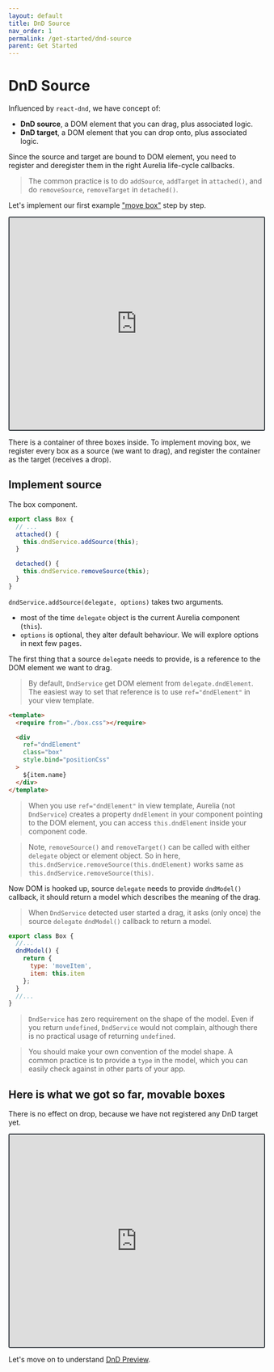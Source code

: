 ```yaml
---
layout: default
title: DnD Source
nav_order: 1
permalink: /get-started/dnd-source
parent: Get Started
---
```


# DnD Source

Influenced by `react-dnd`, we have concept of:

  * __DnD source__, a DOM element that you can drag, plus associated logic.
  * __DnD target__, a DOM element that you can drop onto, plus associated logic.

Since the source and target are bound to DOM element, you need to register and deregister them in the right Aurelia life-cycle callbacks.

> The common practice is to do `addSource`, `addTarget` in `attached()`, and do `removeSource`, `removeTarget` in `detached()`.

Let's implement our first example ["move box"](../examples/move-box) step by step.

<iframe style="width: 100%; height: 420px; border: 2px solid #343a40; border-radius: 3px;" loading="lazy" src="https://gist.dumber.app/?gist=da80d504cf7df57ab326d91e478aac72&open=src%2Fbox.js&open=src%2Fbox.html&open=src%2Fcontainer.js&open=src%2Fcontainer.html"></iframe>

There is a container of three boxes inside. To implement moving box, we register every box as a source (we want to drag), and register the container as the target (receives a drop).

## Implement source

The box component.

```js
export class Box {
  // ...
  attached() {
    this.dndService.addSource(this);
  }

  detached() {
    this.dndService.removeSource(this);
  }
}
```

`dndService.addSource(delegate, options)` takes two arguments.

  * most of the time `delegate` object is the current Aurelia component (`this`).
  * `options` is optional, they alter default behaviour. We will explore options in next few pages.

The first thing that a source `delegate` needs to provide, is a reference to the DOM element we want to drag.

> By default, `DndService` get DOM element from `delegate.dndElement`. The easiest way to set that reference is to use `ref="dndElement"` in your view template.

```html
<template>
  <require from="./box.css"></require>

  <div
    ref="dndElement"
    class="box"
    style.bind="positionCss"
  >
    ${item.name}
  </div>
</template>
```

> When you use `ref="dndElement"` in view template, Aurelia (not `DndService`) creates a property `dndElement` in your component pointing to the DOM element, you can access `this.dndElement` inside your component code.

> Note, `removeSource()` and `removeTarget()` can be called with either `delegate` object or element object. So in here, `this.dndService.removeSource(this.dndElement)` works same as `this.dndService.removeSource(this)`.

Now DOM is hooked up, source `delegate` needs to provide `dndModel()` callback, it should return a model which describes the meaning of the drag.

> When `DndService` detected user started a drag, it asks (only once) the source `delegate` `dndModel()` callback to return a model.

```js
export class Box {
  //...
  dndModel() {
    return {
      type: 'moveItem',
      item: this.item
    };
  }
  //...
}
```

> `DndService` has zero requirement on the shape of the model. Even if you return `undefined`, `DndService` would not complain, although there is no practical usage of returning `undefined`.

> You should make your own convention of the model shape. A common practice is to provide a `type` in the model, which you can easily check against in other parts of your app.

## Here is what we got so far, movable boxes

There is no effect on drop, because we have not registered any DnD target yet.

<iframe style="width: 100%; height: 420px; border: 2px solid #343a40; border-radius: 3px;" loading="lazy" src="https://gist.dumber.app/?gist=095688e86b96435b298125ec5da688dd&open=src%2Fbox.js&open=src%2Fbox.html"></iframe>

Let's move on to understand [DnD Preview](./dnd-preview).

